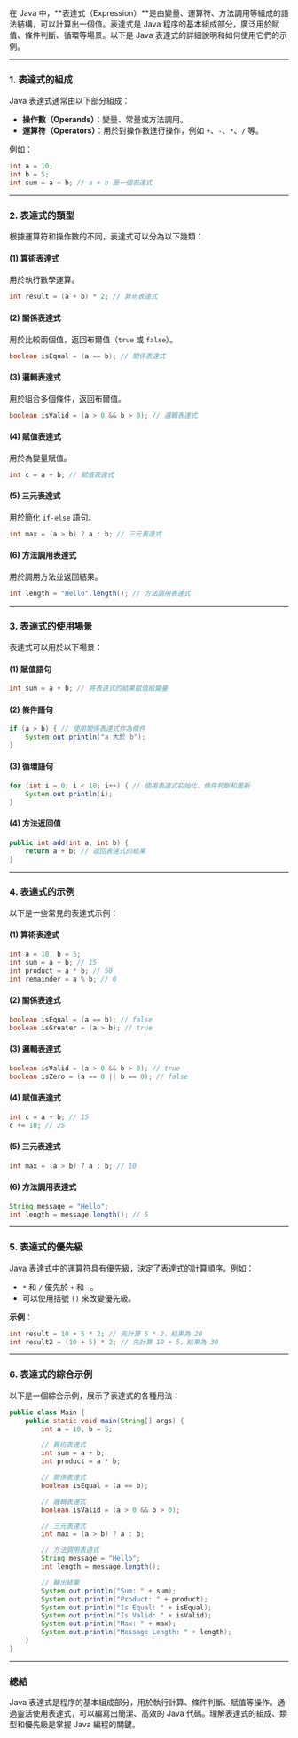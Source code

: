 在 Java 中，**表達式（Expression）**是由變量、運算符、方法調用等組成的語法結構，可以計算出一個值。表達式是 Java 程序的基本組成部分，廣泛用於賦值、條件判斷、循環等場景。以下是 Java 表達式的詳細說明和如何使用它們的示例。

---

### 1. **表達式的組成**
Java 表達式通常由以下部分組成：
- **操作數（Operands）**：變量、常量或方法調用。
- **運算符（Operators）**：用於對操作數進行操作，例如 `+`、`-`、`*`、`/` 等。

例如：
```java
int a = 10;
int b = 5;
int sum = a + b; // a + b 是一個表達式
```

---

### 2. **表達式的類型**
根據運算符和操作數的不同，表達式可以分為以下幾類：

#### (1) **算術表達式**
用於執行數學運算。
```java
int result = (a + b) * 2; // 算術表達式
```

#### (2) **關係表達式**
用於比較兩個值，返回布爾值（`true` 或 `false`）。
```java
boolean isEqual = (a == b); // 關係表達式
```

#### (3) **邏輯表達式**
用於組合多個條件，返回布爾值。
```java
boolean isValid = (a > 0 && b > 0); // 邏輯表達式
```

#### (4) **賦值表達式**
用於為變量賦值。
```java
int c = a + b; // 賦值表達式
```

#### (5) **三元表達式**
用於簡化 `if-else` 語句。
```java
int max = (a > b) ? a : b; // 三元表達式
```

#### (6) **方法調用表達式**
用於調用方法並返回結果。
```java
int length = "Hello".length(); // 方法調用表達式
```

---

### 3. **表達式的使用場景**
表達式可以用於以下場景：

#### (1) **賦值語句**
```java
int sum = a + b; // 將表達式的結果賦值給變量
```

#### (2) **條件語句**
```java
if (a > b) { // 使用關係表達式作為條件
    System.out.println("a 大於 b");
}
```

#### (3) **循環語句**
```java
for (int i = 0; i < 10; i++) { // 使用表達式初始化、條件判斷和更新
    System.out.println(i);
}
```

#### (4) **方法返回值**
```java
public int add(int a, int b) {
    return a + b; // 返回表達式的結果
}
```

---

### 4. **表達式的示例**
以下是一些常見的表達式示例：

#### (1) **算術表達式**
```java
int a = 10, b = 5;
int sum = a + b; // 15
int product = a * b; // 50
int remainder = a % b; // 0
```

#### (2) **關係表達式**
```java
boolean isEqual = (a == b); // false
boolean isGreater = (a > b); // true
```

#### (3) **邏輯表達式**
```java
boolean isValid = (a > 0 && b > 0); // true
boolean isZero = (a == 0 || b == 0); // false
```

#### (4) **賦值表達式**
```java
int c = a + b; // 15
c += 10; // 25
```

#### (5) **三元表達式**
```java
int max = (a > b) ? a : b; // 10
```

#### (6) **方法調用表達式**
```java
String message = "Hello";
int length = message.length(); // 5
```

---

### 5. **表達式的優先級**
Java 表達式中的運算符具有優先級，決定了表達式的計算順序。例如：
- `*` 和 `/` 優先於 `+` 和 `-`。
- 可以使用括號 `()` 來改變優先級。

**示例**：
```java
int result = 10 + 5 * 2; // 先計算 5 * 2，結果為 20
int result2 = (10 + 5) * 2; // 先計算 10 + 5，結果為 30
```

---

### 6. **表達式的綜合示例**
以下是一個綜合示例，展示了表達式的各種用法：
```java
public class Main {
    public static void main(String[] args) {
        int a = 10, b = 5;

        // 算術表達式
        int sum = a + b;
        int product = a * b;

        // 關係表達式
        boolean isEqual = (a == b);

        // 邏輯表達式
        boolean isValid = (a > 0 && b > 0);

        // 三元表達式
        int max = (a > b) ? a : b;

        // 方法調用表達式
        String message = "Hello";
        int length = message.length();

        // 輸出結果
        System.out.println("Sum: " + sum);
        System.out.println("Product: " + product);
        System.out.println("Is Equal: " + isEqual);
        System.out.println("Is Valid: " + isValid);
        System.out.println("Max: " + max);
        System.out.println("Message Length: " + length);
    }
}
```

---

### 總結
Java 表達式是程序的基本組成部分，用於執行計算、條件判斷、賦值等操作。通過靈活使用表達式，可以編寫出簡潔、高效的 Java 代碼。理解表達式的組成、類型和優先級是掌握 Java 編程的關鍵。
